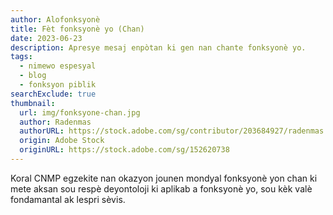 ```yaml
---
author: Alofonksyonè
title: Fèt fonksyonè yo (Chan)
date: 2023-06-23
description: Apresye mesaj enpòtan ki gen nan chante fonksyonè yo.
tags:
  - nimewo espesyal
  - blog
  - fonksyon piblik
searchExclude: true
thumbnail:
  url: img/fonksyone-chan.jpg
  author: Radenmas
  authorURL: https://stock.adobe.com/sg/contributor/203684927/radenmas
  origin: Adobe Stock
  originURL: https://stock.adobe.com/sg/152620738
---
```

  
Koral CNMP egzekite nan okazyon jounen mondyal fonksyonè yon chan ki mete aksan sou respè deyontoloji ki aplikab a fonksyonè yo, sou kèk valè fondamantal ak lespri sèvis.